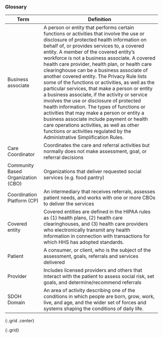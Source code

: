 ###  Glossary

| Term    |  Definition |
| -------- | ---------- |
|  Business associate     | A person or entity that performs certain functions or activities that involve the use or disclosure of protected health information on behalf of, or provides services to, a covered entity.  A member of the covered entity’s workforce is not a business associate.  A covered health care provider, health plan, or health care clearinghouse can be a business associate of another covered entity.  The Privacy Rule lists some of the functions or activities, as well as the particular services, that make a person or entity a business associate, if the activity or service involves the use or disclosure of protected health information. The types of functions or activities that may make a person or entity a business associate include payment or health care operations activities, as well as other functions or activities regulated by the Administrative Simplification Rules.  |
|  Care Coordinator                     | Coordinates the care and referral activities but normally does not make assessment, goal, or referral decisions  |
|  Community Based Organization (CBO)   | Organizations that deliver requested social services (e.g. food pantry)  |
|  Coordination Platform (CP)           | An intermediary that receives referrals, assesses patient needs, and works with one or more CBOs to deliver the services  |
|  Covered entity                       | Covered entities are defined in the HIPAA rules as (1) health plans, (2) health care clearinghouses, and (3) health care providers who electronically transmit any health information in connection with transactions for which HHS has adopted standards.  |
|  Patient                              | A consumer, or client, who is the subject of the assessment, goals, referrals and services delivered  |
|  Provider                             | Includes licensed providers and others that interact with the patient to assess social risk, set goals, and determine/recommend referrals  |
|  SDOH Domain                          | An area of activity describing one of the conditions in which people are born, grow, work, live, and age, and the wider set of forces and systems shaping the conditions of daily life.   |
{:.grid .center}

{:.grid}